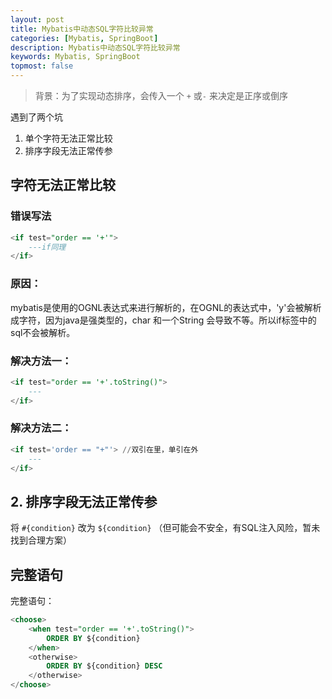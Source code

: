 ```yaml
---
layout: post
title: Mybatis中动态SQL字符比较异常
categories: [Mybatis, SpringBoot]
description: Mybatis中动态SQL字符比较异常
keywords: Mybatis, SpringBoot
topmost: false
---
```


> 背景：为了实现动态排序，会传入一个 `+` 或`-` 来决定是正序或倒序

遇到了两个坑

1. 单个字符无法正常比较
2. 排序字段无法正常传参

## 字符无法正常比较

### 错误写法

```sql
<if test="order == '+'">
	---if同理
</if>
```

### 原因：

mybatis是使用的OGNL表达式来进行解析的，在OGNL的表达式中，'y'会被解析成字符，因为java是强类型的，char 和一个String 会导致不等。所以if标签中的sql不会被解析。

### 解决方法一：

```sql
<if test="order == '+'.toString()">
	---
</if>
```

### 解决方法二：

```sql
<if test='order == "+"'> //双引在里，单引在外
	---
</if>
```

## 2. 排序字段无法正常传参

将 `#{condition}` 改为 `${condition}` （但可能会不安全，有SQL注入风险，暂未找到合理方案）

## 完整语句

完整语句：

```sql
<choose>
    <when test="order == '+'.toString()">
        ORDER BY ${condition}
    </when>
    <otherwise>
        ORDER BY ${condition} DESC
    </otherwise>
</choose>
```